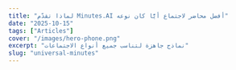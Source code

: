 ```yaml
---
title: "لماذا تقدّم ‎Minutes.AI أفضل محاضر لاجتماع أيًّا كان نوعه"
date: "2025-10-15"
tags: ["Articles"]
cover: "/images/hero-phone.png"
excerpt: "نماذج جاهزة لتناسب جميع أنواع الاجتماعات"
slug: "universal-minutes"
---
```


<!-- TODO: /universal-minutes の本文を各言語に反映 -->
